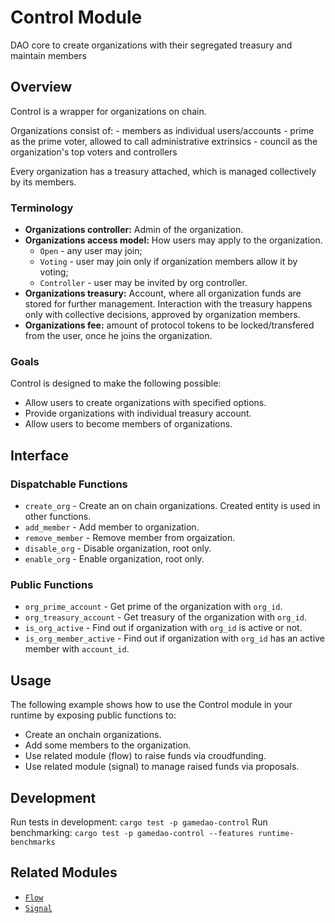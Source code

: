 # Control Module

DAO core to create organizations with their segregated treasury and maintain members

## Overview

Control is a wrapper for organizations on chain.

Organizations consist of:
	- members as individual users/accounts
	- prime as the prime voter, allowed to call administrative extrinsics
	- council as the organization's top voters and controllers

Every organization has a treasury attached, which is managed collectively by its members.

### Terminology

* **Organizations controller:** Admin of the organization.
* **Organizations access model:** How users may apply to the organization.
	* `Open` - any user may join;
	* `Voting` - user may join only if organization members allow it by voting;
	* `Controller` - user may be invited by org controller.
* **Organizations treasury:** Account, where all organization funds are stored for further management.
Interaction with the treasury happens only with collective decisions, approved by organization members.
* **Organizations fee:** amount of protocol tokens to be locked/transfered from the user, once he joins the organization.

### Goals

Control is designed to make the following possible:

* Allow users to create organizations with specified options.
* Provide organizations with individual treasury account.
* Allow users to become members of organizations.

## Interface

### Dispatchable Functions

* `create_org` - Create an on chain organizations. Created entity is used in other functions.
* `add_member` - Add member to organization.
* `remove_member` - Remove member from orgaization.
* `disable_org` - Disable organization, root only.
* `enable_org` - Enable organization, root only.

### Public Functions

* `org_prime_account` - Get prime of the organization with `org_id`.
* `org_treasury_account` - Get treasury of the organization with `org_id`.
* `is_org_active` - Find out if organization with `org_id` is active or not.
* `is_org_member_active` - Find out if organization with `org_id` has an active member with `account_id`.

## Usage

The following example shows how to use the Control module in your runtime by exposing public functions to:

* Create an onchain organizations.
* Add some members to the organization.
* Use related module (flow) to raise funds via croudfunding.
* Use related module (signal) to manage raised funds via proposals.

## Development

Run tests in development: `cargo test -p gamedao-control`
Run benchmarking: `cargo test -p gamedao-control --features runtime-benchmarks`

## Related Modules

* [`Flow`](../flow)
* [`Signal`](../signal)
